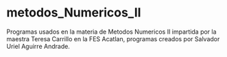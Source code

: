 # metodos_Numericos_II

Programas usados en la materia de Metodos Numericos II impartida por la maestra 
Teresa Carrillo en la FES Acatlan, programas creados por Salvador Uriel Aguirre Andrade.
